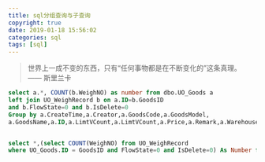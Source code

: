 ```yaml
---
title: sql分组查询与子查询
copyright: true
date: 2019-01-18 15:56:02
categories: sql
tags: [sql]
---
```

<blockquote class="blockquote-center">世界上一成不变的东西，只有“任何事物都是在不断变化的”这条真理。 —— 斯里兰卡</blockquote>

<!-- more -->
```SQL
select a.*, COUNT(b.WeighNO) as number from dbo.UO_Goods a 
left join UO_WeighRecord b on a.ID=b.GoodsID  
and b.FlowState=0 and b.IsDelete=0 
Group by a.CreateTime,a.Creator,a.GoodsCode,a.GoodsModel,
a.GoodsName,a.ID,a.LimtVCount,a.LimtVCount,a.Price,a.Remark,a.Warehouse


select *,(select COUNT(WeighNO) from UO_WeighRecord 
where UO_Goods.ID = GoodsID and FlowState=0 and IsDelete=0) As Number from UO_Goods
```